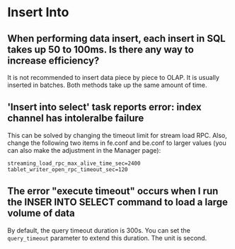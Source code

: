 # Insert Into

## When performing data insert, each insert in SQL takes up 50 to 100ms. Is there any way to increase efficiency?

It is not recommended to insert data piece by piece to OLAP. It is usually inserted in batches. Both methods take up the same amount of time.

## 'Insert into select' task reports error: index channel has intoleralbe failure

This can be solved by changing the timeout limit for stream load RPC. Also, change the following two items in fe.conf and be.conf to larger values (you can also make the adjustment in the Manager page):

```plain text
streaming_load_rpc_max_alive_time_sec=2400
tablet_writer_open_rpc_timeout_sec=120
```

## The error "execute timeout" occurs when I run the INSER INTO SELECT command to load a large volume of data

By default, the query timeout duration is 300s. You can set the `query_timeout` parameter to extend this duration. The unit is second.
